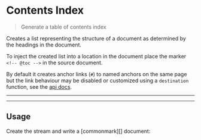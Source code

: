 # Contents Index

<? @include readme/badges.md ?>

> Generate a table of contents index

Creates a list representing the structure of a document as determined by the headings in the document.

To inject the created list into a location in the document place the marker `<!-- @toc -->` in the source document.

By default it creates anchor links (`#`) to named anchors on the same page but the link behaviour may be disabled or customized using a `destination` function, see the [api docs](#api).

<? @include {=readme} install.md ?>

***
<!-- @toc -->
***

## Usage

Create the stream and write a [commonmark][] document:

<? @source {javascript=s/\.\.\/index/mktoc/gm} usage.js ?>

<? @include {=readme} example.md help.md ?>

<? @exec mkapi index.js toc.js --title=API --level=2 ?>
<? @include {=readme} license.md links.md ?>
